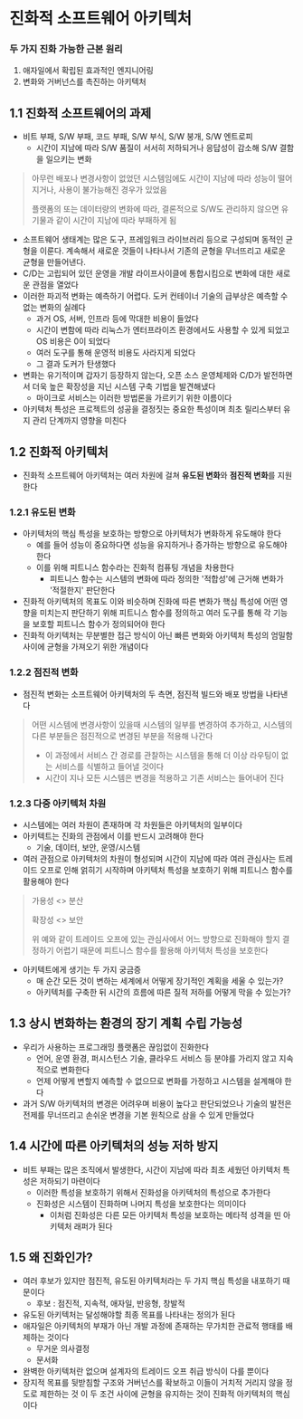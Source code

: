 # 진화적 소프트웨어 아키텍처
### 두 가지 진화 가능한 근본 원리
1. 애자일에서 확립된 효과적인 엔지니어링
2. 변화와 거버넌스를 촉진하는 아키텍처

## 1.1 진화적 소프트웨어의 과제
* 비트 부패, S/W 부패, 코드 부패, S/W 부식, S/W 붕개, S/W 엔트로피
  * 시간이 지남에 따라 S/W 품질이 서서히 저하되거나 응답성이 감소해 S/W 결함을 일으키는 변화
> 아무런 배포나 변경사항이 없었던 시스템임에도 시간이 지남에 따라 성능이 떨어지거나, 사용이 불가능해진 경우가 있었음
> 
> 플랫폼의 또는 데이터량의 변화에 따라, 결론적으로 S/W도 관리하지 않으면 유기물과 같이 시간이 지남에 따라 부패하게 됨

* 소프트웨어 생태계는 많은 도구, 프레임워크 라이브러리 등으로 구성되며 동적인 균형을 이룬다. 계속해서 새로운 것들이 나타나서
기존의 균형을 무너뜨리고 새로운 균형을 만들어낸다.
* C/D는 고립되어 있던 운영을 개발 라이프사이클에 통합시킴으로 변화에 대한 새로운 관점을 열었다
* 이러한 파괴적 변화는 예측하기 어렵다. 도커 컨테이너 기술의 급부상은 예측할 수 없는 변화의 실례다
  * 과거 OS, 서버, 인프라 등에 막대한 비용이 들었다 
  * 시간이 변함에 따라 리눅스가 엔터프라이즈 환경에서도 사용할 수 있게 되었고 OS 비용은 0이 되었다
  * 여러 도구를 통해 운영적 비용도 사라지게 되었다
  * 그 결과 도커가 탄생했다
* 변화는 유기적이며 갑자기 등장하지 않는다, 오픈 소스 운영체제와 C/D가 발전하면서 더욱 높은 확장성을 지닌 시스템 구축 기법을 발견해냈다
  * 마이크로 서비스는 이러한 방법론을 가르키기 위한 이름이다
* 아키텍처 특성은 프로젝트의 성공을 결정짓는 중요한 특성이며 최초 릴리스부터 유지 관리 단계까지 영향을 미친다


## 1.2 진화적 아키텍처
* 진화적 소프트웨어 아키텍처는 여러 차원에 걸쳐 **유도된 변화**와 **점진적 변화**를 지원한다

### 1.2.1 유도된 변화
* 아키텍처의 핵심 특성을 보호하는 방향으로 아키텍처가 변화하게 유도해야 한다
  * 예를 들어 성능이 중요하다면 성능을 유지하거나 증가하는 방향으로 유도해야 한다
  * 이를 위해 피트니스 함수라는 진화적 컴퓨팅 개념을 차용한다
    * 피트니스 함수는 시스템의 변화에 따라 정의한 '적합성'에 근거해 변화가 '적절한지' 판단한다
* 진화적 아키텍처의 목표도 이와 비슷하며 진화에 따른 변화가 핵심 특성에 어떤 영향을 미치는지 판단하기 위해 피트니스 함수를 정의하고
여러 도구를 통해 각 기능을 보호할 피트니스 함수가 정의되어야 한다
* 진화적 아키텍처는 무분별한 접근 방식이 아닌 빠른 변화와 아키텍처 특성의 엄밀함 사이에 균형을 가져오기 위한 개념이다
### 1.2.2 점진적 변화
* 점진적 변화는 소프트웨어 아키텍처의 두 측면, 점진적 빌드와 배포 방법을 나타낸다
> 어떤 시스템에 변경사항이 있을때 시스템의 일부를 변경하여 추가하고, 시스템의 다른 부분들은 점진적으로 변경된 부분을 적용해 나간다
>  * 이 과정에서 서비스 간 경로를 관찰하는 시스템을 통해 더 이상 라우팅이 없는 서비스를 식별하고 들어낼 것이다
>  * 시간이 지나 모든 시스템은 변경을 적용하고 기존 서비스는 들어내어 진다
### 1.2.3 다중 아키텍처 차원
* 시스템에는 여러 차원이 존재하며 각 차원들은 아키텍처의 일부이다
* 아키텍트는 진화의 관점에서 이를 반드시 고려해야 한다
  * 기술, 데이터, 보안, 운영/시스템
* 여러 관점으로 아키텍처의 차원이 형성되며 시간이 지남에 따라 여러 관심사는 트레이드 오프로 인해 얽히기 시작하며 아키텍처 특성을
보호하기 위해 피트니스 함수를 활용해야 한다
> 가용성 <> 분산
> 
> 확장성 <> 보안 
> 
> 위 예와 같이 트레이드 오프에 있는 관심사에서 어느 방향으로 진화해야 할지 결정하기 어렵기 때문에 피트니스 함수를 활용해 아키텍처 특성을 보호한다
* 아키텍트에게 생기는 두 가지 궁금증
  * 매 순간 모든 것이 변하는 세계에서 어떻게 장기적인 계획을 세울 수 있는가?
  * 아키텍처를 구축한 뒤 시간의 흐름에 따른 질적 저하를 어떻게 막을 수 있는가?

## 1.3 상시 변화하는 환경의 장기 계획 수립 가능성
* 우리가 사용하는 프로그래밍 플랫폼은 끊임없이 진화한다
  * 언어, 운영 환경, 퍼시스턴스 기술, 클라우드 서비스 등 분야를 가리지 않고 지속적으로 변화한다
  * 언제 어떻게 변할지 예측할 수 없으므로 변화를 가정하고 시스템을 설계해야 한다
* 과거 S/W 아키텍처의 변경은 어려우며 비용이 높다고 판단되었으나 기술의 발전은 전제를 무너뜨리고 손쉬운 변경을 기본 원칙으로 삼을 수 있게 만들었다

## 1.4 시간에 따른 아키텍처의 성능 저하 방지
* 비트 부패는 많은 조직에서 발생한다, 시간이 지남에 따라 최초 세웠던 아키텍처 특성은 저하되기 마련이다
  * 이러한 특성을 보호하기 위해서 진화성을 아키텍처의 특성으로 추가한다
  * 진화성은 시스템이 진화하며 나머지 특성을 보호한다는 의미이다
    * 이처럼 진화성은 다른 모든 아키텍처 특성을 보호하는 메타적 성격을 띤 아키텍처 래퍼가 된다

## 1.5 왜 진화인가?
* 여러 후보가 있지만 점진적, 유도된 아키텍처라는 두 가지 핵심 특성을 내포하기 때문이다
  * 후보 : 점진적, 지속적, 애자일, 반응형, 창발적
* 유도된 아키텍처는 달성해야할 최종 목표를 나타내는 정의가 된다
* 애자일은 아키텍처의 부재가 아닌 개발 과정에 존재하는 무가치한 관료적 행태를 배제하는 것이다
  * 무거운 의사결정
  * 문서화
* 완벽한 아키텍처란 없으며 설계자의 트레이드 오프 취급 방식이 다를 뿐이다
* 장지적 목표를 뒷받침할 구조와 거버넌스를 확보하고 이들이 거치적 거리지 않을 정도로 제한하는 것 이 두 조건 사이에 균형을 유지하는 것이 진화적 아키텍처의 핵심이다